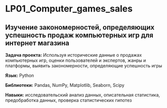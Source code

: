 # LP01_Computer_games_sales
## Изучение закономерностей, определяющих успешность продаж компьютерных игр для интернет магазина
**Задача проекта:** Используя исторические данные о продажах компьютерных игр, оценки пользователей и экспертов, жанры и платформы, выявить закономерности, определяющие успешность игры

**Язык:** Python 

**Библиотеки:** Pandas, NumPy, Matplotlib, Seaborn, Scipy

  **Навыки:** исследовательский анализ данных, описательная статистика, предобработка данных, проверка статистических гипотез

